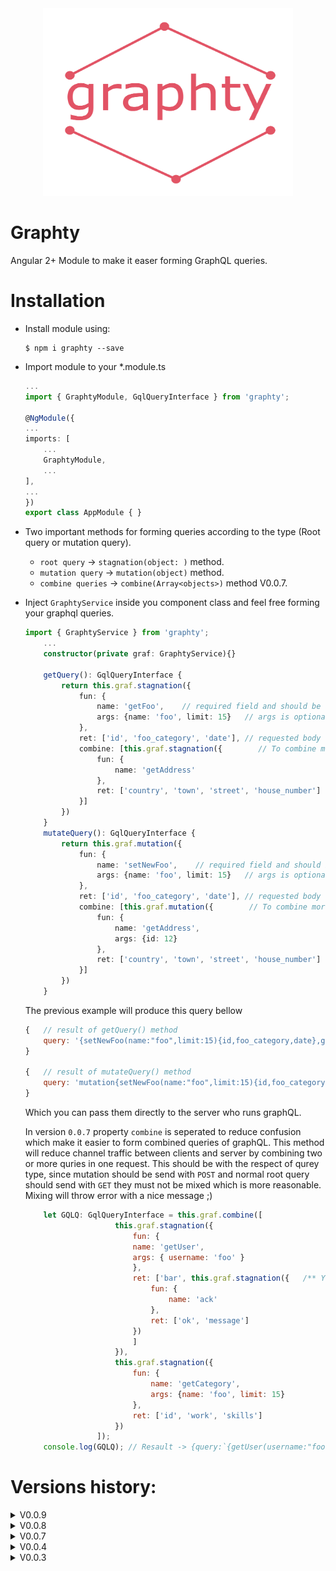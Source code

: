 
<div style="text-align: center">
<img src="./src/images/graphty.jpg" width="400" height="300">
</div>

# Graphty

Angular 2+ Module to make it easer forming GraphQL queries.

# Installation

- Install module using:
    ```text
    $ npm i graphty --save
    ```
- Import module to your *.module.ts
    ```typescript
    ...
    import { GraphtyModule, GqlQueryInterface } from 'graphty';

    @NgModule({
    ...
    imports: [
        ...
        GraphtyModule,
        ...
    ],
    ...
    })
    export class AppModule { }

    ```
- Two important methods for forming queries according to the type (Root query or mutation query).
    - `root query` -> `stagnation(object: )` method.
    - `mutation query` -> `mutation(object)` method.
    - `combine queries` -> `combine(Array<objects>)` method V0.0.7.
- Inject `GraphtyService` inside you component class and feel free forming your graphql queries.
    ```typescript
    import { GraphtyService } from 'graphty';
        ...
        constructor(private graf: GraphtyService){}

        getQuery(): GqlQueryInterface {
            return this.graf.stagnation({
                fun: {
                    name: 'getFoo',    // required field and should be always string
                    args: {name: 'foo', limit: 15}   // args is optional also it is auto detected when string inserted.
                },
                ret: ['id', 'foo_category', 'date'], // requested body can be nested by another query if with the same structure.
                combine: [this.graf.stagnation({        // To combine more that one query in one request (in 0.0.7 removed)
                    fun: {
                        name: 'getAddress'
                    },
                    ret: ['country', 'town', 'street', 'house_number']
                }]
            })
        }
        mutateQuery(): GqlQueryInterface {
            return this.graf.mutation({
                fun: {
                    name: 'setNewFoo',    // required field and should be always string
                    args: {name: 'foo', limit: 15}   // args is optional also it is auto detected when string inserted.
                },
                ret: ['id', 'foo_category', 'date'], // requested body can be nested by another query if with the same structure.
                combine: [this.graf.mutation({        // To combine more that one query in one request (in 0.0.7 removed)
                    fun: {
                        name: 'getAddress',
                        args: {id: 12}
                    },
                    ret: ['country', 'town', 'street', 'house_number']
                }]
            })
        }
    ```

    The previous example will produce this query bellow

    ```javascript
    {   // result of getQuery() method
        query: '{setNewFoo(name:"foo",limit:15){id,foo_category,date},getAddress{country,town,street,house_number}}'
    }

    {   // result of mutateQuery() method
        query: 'mutation{setNewFoo(name:"foo",limit:15){id,foo_category,date},getAddress(id: 12){country,town,street,house_number}}'
    }
    ```
    Which you can pass them directly to the server who runs graphQL.

    In version `0.0.7` property `combine` is seperated to reduce confusion which make it easier to form combined queries of graphQL. This method will reduce channel traffic between clients and server by combining two or more quries in one request. This should be with the respect of qurey type, since mutation should be send with `POST` and normal root query should send with `GET` they must not be mixed which is more reasonable. Mixing will throw error with a nice message ;)

    ```javascript
        let GQLQ: GqlQueryInterface = this.graf.combine([
                        this.graf.stagnation({
                            fun: {
                            name: 'getUser',
                            args: { username: 'foo' }
                            },
                            ret: ['bar', this.graf.stagnation({   /** You can do nested object also as respond */
                                fun: {
                                    name: 'ack'
                                },
                                ret: ['ok', 'message']
                            })
                            ]
                        }),
                        this.graf.stagnation({
                            fun: {
                                name: 'getCategory',
                                args: {name: 'foo', limit: 15}
                            },
                            ret: ['id', 'work', 'skills']
                        })
                    ]);
        console.log(GQLQ); // Resault -> {query:`{getUser(username:"foo"){bar,ack{ok,message}},getCategory(name:"foo",limit:15){id,work,skills}}`}
    ```

# Versions history:

<details>
  <summary>V0.0.9</summary>
  - Fix string issue conversion with double quotation.
</details>
<details>
  <summary>V0.0.8</summary>
  - Fix module documentation only.
</details>
<details>
  <summary>V0.0.7</summary>
  - Combine method seperated from stangnation, mutation methods.
  - also fix some bugs.
</details>
<details>
  <summary>V0.0.4</summary>
  - from now you can combine more than one query using combine property. Combining queries must be the same type either "Root queries" or "mutation queries" which sould be according to the method that called from.
  stangnation -> combine queries should be all type of mutation.
  mutation -> combine queries should be all type of mutation.
  - Also few bugs fixed.
</details>
<details>
  <summary>V0.0.3</summary>
  - First module initialize
</details>